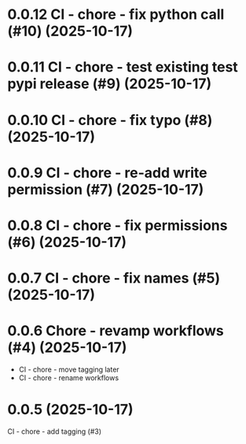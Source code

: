 # 0.0.12 CI - chore - fix python call (#10) (2025-10-17)

# 0.0.11 CI - chore - test existing test pypi release (#9) (2025-10-17)

# 0.0.10 CI - chore - fix typo (#8) (2025-10-17)

# 0.0.9 CI - chore - re-add write permission (#7) (2025-10-17)

# 0.0.8 CI - chore - fix permissions (#6) (2025-10-17)

# 0.0.7 CI - chore - fix names (#5) (2025-10-17)

# 0.0.6 Chore - revamp workflows (#4) (2025-10-17)
* CI - chore - move tagging later
* CI - chore - rename workflows

# 0.0.5 (2025-10-17)
CI - chore - add tagging (#3)
